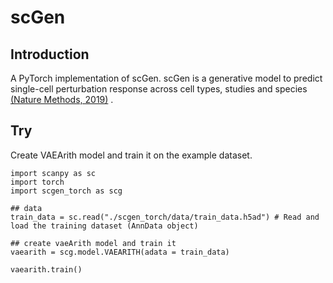 # scGen

## Introduction
A PyTorch implementation of scGen. scGen is a generative model to predict single-cell perturbation response across cell types, studies and species
  [(Nature Methods, 2019)](https://www.nature.com/articles/s41592-019-0494-8) .

## Try
Create VAEArith model and train it on the example dataset.
```
import scanpy as sc
import torch
import scgen_torch as scg

## data
train_data = sc.read("./scgen_torch/data/train_data.h5ad") # Read and load the training dataset (AnnData object)

## create vaeArith model and train it
vaearith = scg.model.VAEARITH(adata = train_data)

vaearith.train()
```
